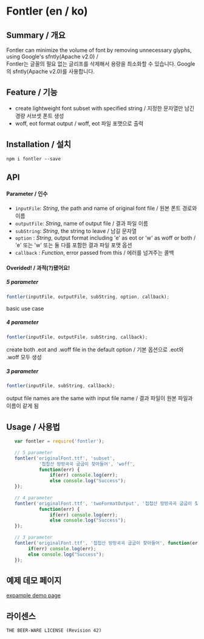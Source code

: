# Fontler (en / ko)
## Summary / 개요
Fontler can minimize the volume of font by removing unnecessary glyphs, using Google's sfntly(Apache v2.0) / <br>
Fontler는 글꼴의 필요 없는 글리프를 삭제해서 용량을 최소화할 수 있습니다. Google의 sfntly(Apache v2.0)를 사용합니다.

## Feature / 기능
- create lightweight font subset with specified string / 지정한 문자열만 남긴 경량 서브셋 폰트 생성
- woff, eot format output / woff, eot 파일 포맷으로 출력

## Installation / 설치
`npm i fontler --save`

## API
#### Parameter / 인수
- `inputFile`: *String*, the path and name of original font file / 원본 폰트 경로와 이름
- `outputFile`: *String*, name of output file / 결과 파일 이름
- `subString`: *String*, the string to leave / 남길 문자열
- `option` : *String*, output format including 'e' as eot or 'w' as woff or both
    / 'e' 또는 'w' 또는 둘 다를 포함한 결과 파일 포맷 옵션
- `callback` : *Function*, error passed from this / 에러를 넘겨주는 콜백

#### Overided! / 과적(?)됐어요!
##### 5 parameter
```js
fontler(inputFile, outputFile, subString, option, callback);
```
basic use case

##### 4 parameter
```js
fontler(inputFile, outputFile, subString, callback);
```
create both .eot and .woff file in the default option 
/ 기본 옵션으로 .eot와 .woff 모두 생성

##### 3 parameter
```js
fontler(inputFile, subString, callback);
```
output file names are the same with input file name 
/ 결과 파일이 원본 파일과 이름이 같게 됨

## Usage / 사용법
```js
   var fontler = require('fontler');
   
   // 5 parameter
   fontler('originalFont.ttf', 'subset',
            '첩첩산 방방곡곡 굽굽이 찾아들어', 'woff',
            function(err) {
            	if(err) console.log(err);
            	else console.log("Success");
   });
   
   // 4 parameter
   fontler('originalFont.ttf', 'twoFormatOutput', '첩첩산 방방곡곡 굽굽이 찾아들어',
            function(err) {
            	if(err) console.log(err);
            	else console.log("Success");
   });
   
   // 3 parameter
   fontler('originalFont.ttf', '첩첩산 방방곡곡 굽굽이 찾아들어', function(err) {
    	if(err) console.log(err);
    	else console.log("Success");
   });
```

## 예제 데모 페이지
[expample demo page](http://cdn.rawgit.com/dolsup/fontler/master/demopage.html)

## 라이센스
`THE BEER-WARE LICENSE (Revision 42)`
